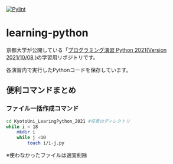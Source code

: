 [![Pylint](https://github.com/takagiyuuki/learning-python/actions/workflows/pylint.yml/badge.svg)](https://github.com/takagiyuuki/learning-python/actions/workflows/pylint.yml)

# learning-python

京都大学が公開している「[プログラミング演習 Python 2021(Version 2021/10/08 )](https://repository.kulib.kyoto-u.ac.jp/dspace/bitstream/2433/265459/1/Version2021_10_08_01.pdf)の学習用リポジトリです。

各演習内で実行したPythonコードを保存しています。


## 便利コマンドまとめ

### ファイル一括作成コマンド

````bash
cd KyotoUni_LearingPython_2021 #任意のディレクトリ
while i < 18 
    mkdir i
    while j <10
        touch i/i-j.py
````
※使わなかったファイルは適宜削除


<!--
mkdir  ./{ 3 4 5 6 8 9 10 11 12 13 14 15 16 17 }
while i < 18
touch 3/3-{1..10}.py
touch 4/4-{1..10}.py
touch 5/5-{1..10}.py
touch 6/6-{1..10}.py
touch 7/7-{1..10}.py
touch 8/8-{1..10}.py
touch 9/9-{1..10}.py
touch 10/10-{1..10}.py
touch 11/11-{1..10}.py
touch 12/12-{1..10}.py
touch 13/13-{1..10}.py
touch 14/14-{1..10}.py
touch 15/15-{1..10}.py
touch 16/16-{1..10}.py
touch 17/17-{1..10}.py
-->
